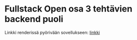 # Fullstack Open osa 3 tehtävien backend puoli

Linkki renderissä pyörivään sovellukseen:
[linkki](https://fso-backend-hklh.onrender.com/)
